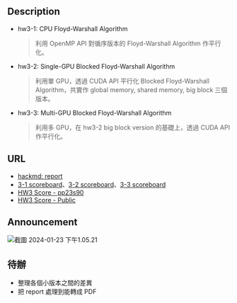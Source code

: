 ## Description
- hw3-1: CPU Floyd-Warshall Algorithm
    > 利用 OpenMP API 對循序版本的 Floyd-Warshall Algorithm 作平行化。
- hw3-2: Single-GPU Blocked Floyd-Warshall Algorithm
    > 利用單 GPU，透過 CUDA API 平行化 Blocked Floyd-Warshall Algorithm，共實作 global memory, shared memory, big block 三個版本。
- hw3-3: Multi-GPU Blocked Floyd-Warshall Algorithm
    > 利用多 GPU，在 hw3-2 big block version 的基礎上，透過 CUDA API 作平行化。
## URL
- [hackmd: report](https://hackmd.io/@u_46AznXS7-aLzZ7_uD4WQ/rkguXJ3Fp)
- [3-1 scoreboard](https://apollo.cs.nthu.edu.tw/pp23/scoreboard/hw3-1/)、[3-2 scoreboard](https://apollo.cs.nthu.edu.tw/pp23/scoreboard/hw3-2/)、[3-3 scoreboard](https://apollo.cs.nthu.edu.tw/pp23/scoreboard/hw3-3/g)
- [HW3 Score - pp23s90](https://docs.google.com/spreadsheets/d/1JnFx8Byu1UGUygVXx1_bmjnZ2_kysicBdxEbUeFIY8E/edit?usp=sharing)
- [HW3 Score - Public](https://docs.google.com/spreadsheets/d/1_j22lcEnxnMS3oGOq0fRU_FMs7Pzzorkt_Aryic65yQ/edit?usp=sharing)
## Announcement
![截圖 2024-01-23 下午1.05.21](https://hackmd.io/_uploads/Hy6fYTnKp.png)
## 待辦
- 整理各個小版本之間的差異
- 把 report 處理到能轉成 PDF
